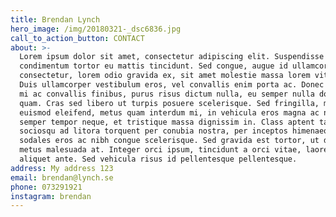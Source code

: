 ```yaml
---
title: Brendan Lynch
hero_image: /img/20180321-_dsc6836.jpg
call_to_action_button: CONTACT
about: >-
  Lorem ipsum dolor sit amet, consectetur adipiscing elit. Suspendisse
  condimentum tortor eu mattis tincidunt. Sed congue, augue id ullamcorper
  consectetur, lorem odio gravida ex, sit amet molestie massa lorem vitae ante.
  Duis ullamcorper vestibulum eros, vel convallis enim porta ac. Donec cursus,
  mi ac convallis finibus, purus risus dictum nulla, eu semper nulla dolor quis
  quam. Cras sed libero ut turpis posuere scelerisque. Sed fringilla, mi nec
  euismod eleifend, metus quam interdum mi, in vehicula eros magna ac nibh. Cras
  semper tempor neque, et tristique massa dignissim in. Class aptent taciti
  sociosqu ad litora torquent per conubia nostra, per inceptos himenaeos. Nulla
  sodales eros ac nibh congue scelerisque. Sed gravida est tortor, ut dictum
  metus malesuada at. Integer orci ipsum, tincidunt a orci vitae, laoreet
  aliquet ante. Sed vehicula risus id pellentesque pellentesque.
address: My address 123
email: brendan@lynch.se
phone: 073291921
instagram: brendan
---
```


